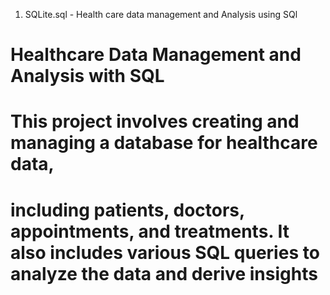 1. SQLite.sql - Health care data management and Analysis using SQl
  # Healthcare Data Management and Analysis with SQL
  # This project involves creating and managing a database for healthcare data, 
  # including patients, doctors, appointments, and treatments. It also includes various SQL queries to analyze the data and derive insights
